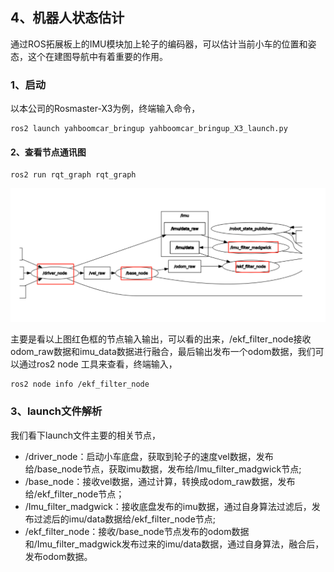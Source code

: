 ## 4、机器人状态估计

通过ROS拓展板上的IMU模块加上轮子的编码器，可以估计当前小车的位置和姿态，这个在建图导航中有着重要的作用。

### 1、启动

以本公司的Rosmaster-X3为例，终端输入命令，

```
ros2 launch yahboomcar_bringup yahboomcar_bringup_X3_launch.py
```

#### 2、查看节点通讯图

```
ros2 run rqt_graph rqt_graph
```

![image-20230529202613671](image-20230529202613671.png)

主要是看以上图红色框的节点输入输出，可以看的出来，/ekf_filter_node接收odom_raw数据和imu_data数据进行融合，最后输出发布一个odom数据，我们可以通过ros2 node 工具来查看，终端输入，

```
ros2 node info /ekf_filter_node
```

### 3、launch文件解析

我们看下launch文件主要的相关节点，

- /driver_node：启动小车底盘，获取到轮子的速度vel数据，发布给/base_node节点，获取imu数据，发布给/Imu_filter_madgwick节点;
- /base_node：接收vel数据，通过计算，转换成odom_raw数据，发布给/ekf_filter_node节点；
- /Imu_filter_madgwick：接收底盘发布的imu数据，通过自身算法过滤后，发布过滤后的imu/data数据给/ekf_filter_node节点;
- /ekf_filter_node：接收/base_node节点发布的odom数据和/Imu_filter_madgwick发布过来的imu/data数据，通过自身算法，融合后，发布odom数据。